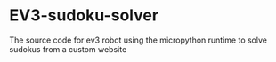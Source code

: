 # EV3-sudoku-solver
The source code for ev3 robot using the micropython runtime to solve sudokus from a custom website

